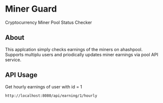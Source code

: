 # Miner Guard
Cryptocurrency Miner Pool Status Checker

## About
This applcation simply checks earnings of the miners on ahashpool. Supports multiplu users and priodically updates miner earnings via pool API service.

## API Usage

Get hourly earnings of user with id = 1 

`http://localhost:8080/api/earning/1/hourly`
